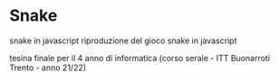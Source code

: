 # Snake

snake in javascript
riproduzione del gioco snake in javascript

tesina finale per il 4 anno di informatica (corso serale - ITT Buonarroti Trento - anno 21/22) 


